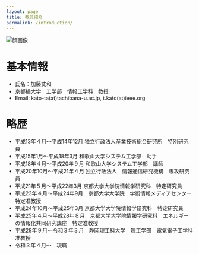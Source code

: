 ```yaml
---
layout: page
title: 教員紹介
permalink: /introduction/
---
```


![顔画像]({{site.baseurl}}/images/kato_face.jpg)

# 基本情報

- 氏名：加藤丈和
- 京都橘大学　工学部　情報工学科　教授
- Email: kato-ta(at)tachibana-u.ac.jp, t.kato(at)ieee.org

# 略歴

- 平成13年４月～平成14年12月 独立行政法人産業技術総合研究所　特別研究員
- 平成15年1月～平成18年3月 和歌山大学システム工学部　助手
- 平成18年４月～平成20年９月 和歌山大学システム工学部　講師
- 平成20年10月〜平成21年４月 独立行政法人　情報通信研究機構　専攻研究員
- 平成21年５月～平成22年3月 京都大学大学院情報学研究科　特定研究員
- 平成23年４月〜平成24年9月　京都大学大学院　学術情報メディアセンター　特定准教授
- 平成24年10月～平成25年3月 京都大学大学院情報学研究科　特定研究員
- 平成25年４月〜平成28年８月　京都大学大学院情報学研究科　エネルギーの情報化共同研究講座　特定准教授
- 平成28年９月〜令和３年３月　静岡理工科大学　理工学部　電気電子工学科　准教授
- 令和３年４月〜　現職

